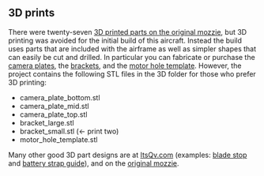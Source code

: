 ## 3D prints
There were twenty-seven [3D printed parts on the original mozzie](https://mozzie.readthedocs.io/en/latest/GettingStarted.html#d-printed-parts), but 3D printing was avoided for the initial build of this aircraft. Instead the build uses parts that are included with the airframe as well as simpler shapes that can  easily be cut and drilled. In particular you can fabricate or purchase the [camera plates](../tasks/cameraplates.md), the [brackets](../tasks/bracket_prep.md), and the [motor hole template](../tasks/quadarm_prep.md). However, the project contains the following STL files in the 3D folder for those who prefer 3D printing:

* camera_plate_bottom.stl
* camera_plate_mid.stl
* camera_plate_top.stl
* bracket_large.stl
* bracket_small.stl (<- print two)
* motor_hole_template.stl


Many other good 3D part designs are at [ItsQv.com](https://www.itsqv.com/QVM/index.php?title=Parts_Catalog_-_Mini_Talon) (examples: [blade stop](http://www.itsqv.com/QVM/index.php?title=How_To_-_Set-Up_a_Pusher_Style_Folding_Prop#3D_Printed_Insert) and [battery strap guide](https://www.itsqv.com/QVM/index.php?title=Parts_Catalog_-_Mini_Talon#Battery_Strap_Guide)), and on the [original mozzie](https://mozzie.readthedocs.io/en/latest/GettingStarted.html#d-printed-parts).
